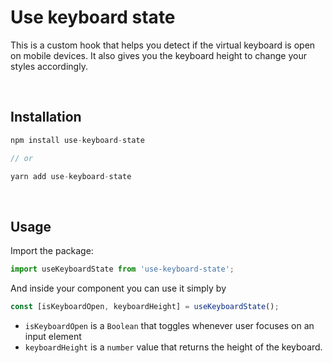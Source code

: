 # Use keyboard state
This is a custom hook that helps you detect if the virtual keyboard is open on mobile devices. It also gives you the keyboard height to change your styles accordingly.

<br />

## Installation
```js
npm install use-keyboard-state

// or

yarn add use-keyboard-state
```

<br />

## Usage
Import the package:
```js
import useKeyboardState from 'use-keyboard-state';
```
And inside your component you can use it simply by

```js
const [isKeyboardOpen, keyboardHeight] = useKeyboardState();
```

- `isKeyboardOpen` is a `Boolean` that toggles whenever user focuses on an input element
- `keyboardHeight` is a `number` value that returns the height of the keyboard.
